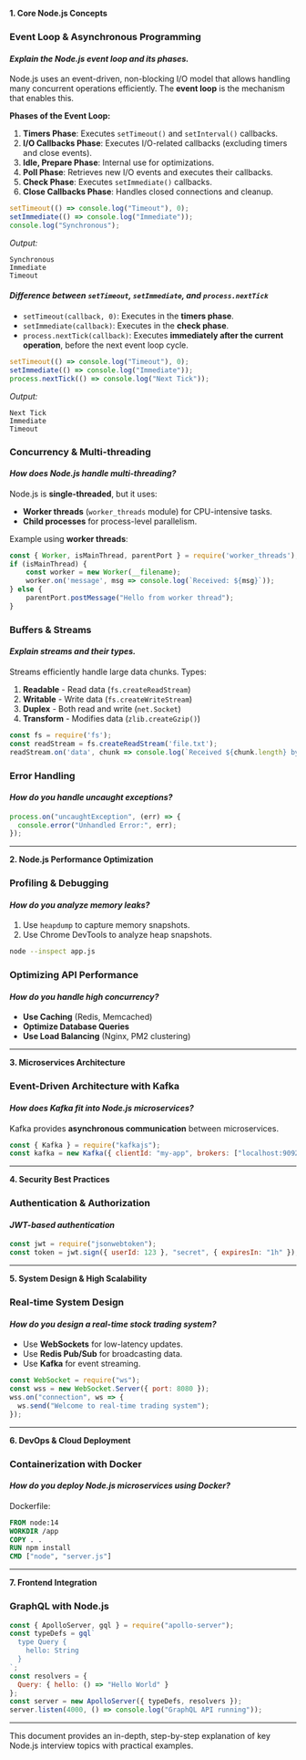 **1. Core Node.js Concepts**

### **Event Loop & Asynchronous Programming**
#### *Explain the Node.js event loop and its phases.*
Node.js uses an event-driven, non-blocking I/O model that allows handling many concurrent operations efficiently. The **event loop** is the mechanism that enables this.

**Phases of the Event Loop:**
1. **Timers Phase**: Executes `setTimeout()` and `setInterval()` callbacks.
2. **I/O Callbacks Phase**: Executes I/O-related callbacks (excluding timers and close events).
3. **Idle, Prepare Phase**: Internal use for optimizations.
4. **Poll Phase**: Retrieves new I/O events and executes their callbacks.
5. **Check Phase**: Executes `setImmediate()` callbacks.
6. **Close Callbacks Phase**: Handles closed connections and cleanup.

```js
setTimeout(() => console.log("Timeout"), 0);
setImmediate(() => console.log("Immediate"));
console.log("Synchronous");
```
*Output:*  
```
Synchronous  
Immediate  
Timeout  
```

#### *Difference between `setTimeout`, `setImmediate`, and `process.nextTick`*
- `setTimeout(callback, 0)`: Executes in the **timers phase**.
- `setImmediate(callback)`: Executes in the **check phase**.
- `process.nextTick(callback)`: Executes **immediately after the current operation**, before the next event loop cycle.

```js
setTimeout(() => console.log("Timeout"), 0);
setImmediate(() => console.log("Immediate"));
process.nextTick(() => console.log("Next Tick"));
```
*Output:*  
```
Next Tick  
Immediate  
Timeout  
```

### **Concurrency & Multi-threading**
#### *How does Node.js handle multi-threading?*
Node.js is **single-threaded**, but it uses:
- **Worker threads** (`worker_threads` module) for CPU-intensive tasks.
- **Child processes** for process-level parallelism.

Example using **worker threads**:
```js
const { Worker, isMainThread, parentPort } = require('worker_threads');
if (isMainThread) {
    const worker = new Worker(__filename);
    worker.on('message', msg => console.log(`Received: ${msg}`));
} else {
    parentPort.postMessage("Hello from worker thread");
}
```

### **Buffers & Streams**
#### *Explain streams and their types.*
Streams efficiently handle large data chunks. Types:
1. **Readable** - Read data (`fs.createReadStream`)
2. **Writable** - Write data (`fs.createWriteStream`)
3. **Duplex** - Both read and write (`net.Socket`)
4. **Transform** - Modifies data (`zlib.createGzip()`)

```js
const fs = require('fs');
const readStream = fs.createReadStream('file.txt');
readStream.on('data', chunk => console.log(`Received ${chunk.length} bytes`));
```

### **Error Handling**
#### *How do you handle uncaught exceptions?*
```js
process.on("uncaughtException", (err) => {
  console.error("Unhandled Error:", err);
});
```

---

**2. Node.js Performance Optimization**

### **Profiling & Debugging**
#### *How do you analyze memory leaks?*
1. Use `heapdump` to capture memory snapshots.
2. Use Chrome DevTools to analyze heap snapshots.

```sh
node --inspect app.js
```

### **Optimizing API Performance**
#### *How do you handle high concurrency?*
- **Use Caching** (Redis, Memcached)
- **Optimize Database Queries**
- **Use Load Balancing** (Nginx, PM2 clustering)

---

**3. Microservices Architecture**

### **Event-Driven Architecture with Kafka**
#### *How does Kafka fit into Node.js microservices?*
Kafka provides **asynchronous communication** between microservices.

```js
const { Kafka } = require("kafkajs");
const kafka = new Kafka({ clientId: "my-app", brokers: ["localhost:9092"] });
```

---

**4. Security Best Practices**

### **Authentication & Authorization**
#### *JWT-based authentication*
```js
const jwt = require("jsonwebtoken");
const token = jwt.sign({ userId: 123 }, "secret", { expiresIn: "1h" });
```

---

**5. System Design & High Scalability**

### **Real-time System Design**
#### *How do you design a real-time stock trading system?*
- Use **WebSockets** for low-latency updates.
- Use **Redis Pub/Sub** for broadcasting data.
- Use **Kafka** for event streaming.

```js
const WebSocket = require("ws");
const wss = new WebSocket.Server({ port: 8080 });
wss.on("connection", ws => {
  ws.send("Welcome to real-time trading system");
});
```

---

**6. DevOps & Cloud Deployment**

### **Containerization with Docker**
#### *How do you deploy Node.js microservices using Docker?*
Dockerfile:
```dockerfile
FROM node:14
WORKDIR /app
COPY . .
RUN npm install
CMD ["node", "server.js"]
```

---

**7. Frontend Integration**

### **GraphQL with Node.js**
```js
const { ApolloServer, gql } = require("apollo-server");
const typeDefs = gql`
  type Query {
    hello: String
  }
`;
const resolvers = {
  Query: { hello: () => "Hello World" }
};
const server = new ApolloServer({ typeDefs, resolvers });
server.listen(4000, () => console.log("GraphQL API running"));
```

---

This document provides an in-depth, step-by-step explanation of key Node.js interview topics with practical examples.

